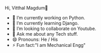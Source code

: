 Hi, Vitthal Magdum👋

- 🔭 I’m currently working on Python.
- 🌱 I’m currently learning Django.
- 👯 I’m looking to collaborate on Youtube. 
- 💬 Ask me about any Tech stuff.
- 😄 Pronouns: He / His
- ⚡ Fun fact:"I am Mechanical Engg"

